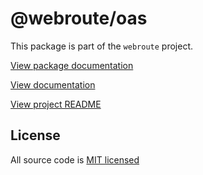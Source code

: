 # @webroute/oas

This package is part of the `webroute` project.

[View package documentation](https://webroute.vercel.app/docs/oas)

[View documentation](https://webroute.vercel.app/docs/oas)

[View project README](https://github.com/sinclairnick/webroute/README.md)

## License

All source code is [MIT licensed](./LICENSE)